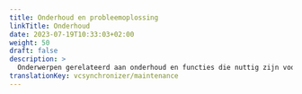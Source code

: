 ```yaml
---
title: Onderhoud en probleemoplossing
linkTitle: Onderhoud
date: 2023-07-19T10:33:03+02:00
weight: 50
draft: false
description: >
  Onderwerpen gerelateerd aan onderhoud en functies die nuttig zijn voor probleemoplossing.
translationKey: vcsynchronizer/maintenance  
---
```

